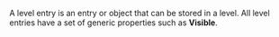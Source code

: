 A level entry is an entry or object that can be stored in a level. All level entries have a set of generic properties such as **Visible**.